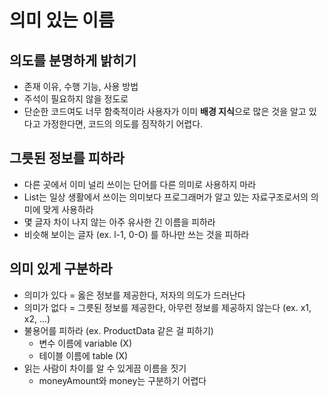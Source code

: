 # 의미 있는 이름


## 의도를 분명하게 밝히기
- 존재 이유, 수행 기능, 사용 방법
- 주석이 필요하지 않을 정도로
- 단순한 코드여도 너무 함축적이라 사용자가 이미 **배경 지식**으로 많은 것을 알고 있다고 가정한다면, 코드의 의도를 짐작하기 어렵다.


## 그릇된 정보를 피하라
- 다른 곳에서 이미 널리 쓰이는 단어를 다른 의미로 사용하지 마라
- List는 일상 생활에서 쓰이는 의미보다 프로그래머가 알고 있는 자료구조로서의 의미에 맞게 사용하라
- 몇 글자 차이 나지 않는 아주 유사한 긴 이름을 피하라
- 비슷해 보이는 글자 (ex. l-1, 0-O) 를 하나만 쓰는 것을 피하라


## 의미 있게 구분하라
- 의미가 있다 = 옳은 정보를 제공한다, 저자의 의도가 드러난다
- 의미가 없다 = 그릇된 정보를 제공한다, 아무런 정보를 제공하지 않는다 (ex. x1, x2, ...)
- 불용어를 피하라 (ex. ProductData 같은 걸 피하기)
    * 변수 이름에 variable (X)
    * 테이블 이름에 table (X)
- 읽는 사람이 차이를 알 수 있게끔 이름을 짓기
    * moneyAmount와 money는 구분하기 어렵다
